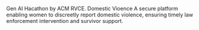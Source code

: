 Gen AI Hacathon by ACM RVCE.
Domestic Vioence
A secure platform enabling women to discreetly report domestic violence, ensuring timely law enforcement intervention and survivor support.
